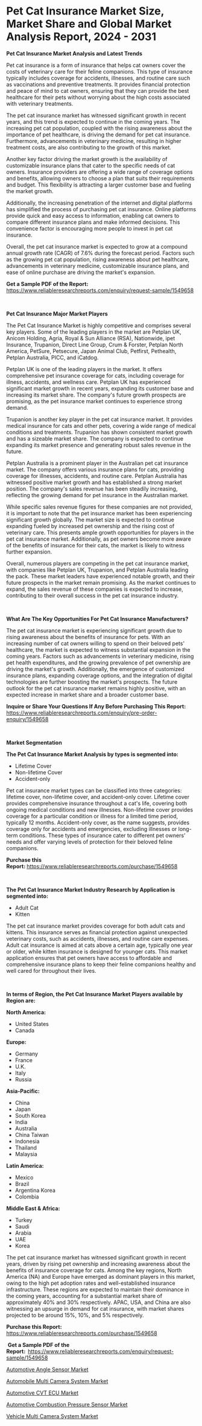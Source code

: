 <p><h1>Pet Cat Insurance Market Size, Market Share and Global Market Analysis Report, 2024 - 2031</h1></p><p><strong>Pet Cat Insurance Market Analysis and Latest Trends</strong></p>
<p><p>Pet cat insurance is a form of insurance that helps cat owners cover the costs of veterinary care for their feline companions. This type of insurance typically includes coverage for accidents, illnesses, and routine care such as vaccinations and preventive treatments. It provides financial protection and peace of mind to cat owners, ensuring that they can provide the best healthcare for their pets without worrying about the high costs associated with veterinary treatments.</p><p>The pet cat insurance market has witnessed significant growth in recent years, and this trend is expected to continue in the coming years. The increasing pet cat population, coupled with the rising awareness about the importance of pet healthcare, is driving the demand for pet cat insurance. Furthermore, advancements in veterinary medicine, resulting in higher treatment costs, are also contributing to the growth of this market.</p><p>Another key factor driving the market growth is the availability of customizable insurance plans that cater to the specific needs of cat owners. Insurance providers are offering a wide range of coverage options and benefits, allowing owners to choose a plan that suits their requirements and budget. This flexibility is attracting a larger customer base and fueling the market growth.</p><p>Additionally, the increasing penetration of the internet and digital platforms has simplified the process of purchasing pet cat insurance. Online platforms provide quick and easy access to information, enabling cat owners to compare different insurance plans and make informed decisions. This convenience factor is encouraging more people to invest in pet cat insurance.</p><p>Overall, the pet cat insurance market is expected to grow at a compound annual growth rate (CAGR) of 7.6% during the forecast period. Factors such as the growing pet cat population, rising awareness about pet healthcare, advancements in veterinary medicine, customizable insurance plans, and ease of online purchase are driving the market's expansion.</p></p>
<p><strong>Get a Sample PDF of the Report:&nbsp;</strong> <a href="https://www.reliableresearchreports.com/enquiry/request-sample/1549658">https://www.reliableresearchreports.com/enquiry/request-sample/1549658</a></p>
<p>&nbsp;</p>
<p><strong>Pet Cat Insurance Major Market Players</strong></p>
<p><p>The Pet Cat Insurance Market is highly competitive and comprises several key players. Some of the leading players in the market are Petplan UK, Anicom Holding, Agria, Royal & Sun Alliance (RSA), Nationwide, ipet Insurance, Trupanion, Direct Line Group, Crum & Forster, Petplan North America, PetSure, Petsecure, Japan Animal Club, Petfirst, Pethealth, Petplan Australia, PICC, and iCatdog.</p><p>Petplan UK is one of the leading players in the market. It offers comprehensive pet insurance coverage for cats, including coverage for illness, accidents, and wellness care. Petplan UK has experienced significant market growth in recent years, expanding its customer base and increasing its market share. The company's future growth prospects are promising, as the pet insurance market continues to experience strong demand.</p><p>Trupanion is another key player in the pet cat insurance market. It provides medical insurance for cats and other pets, covering a wide range of medical conditions and treatments. Trupanion has shown consistent market growth and has a sizeable market share. The company is expected to continue expanding its market presence and generating robust sales revenue in the future.</p><p>Petplan Australia is a prominent player in the Australian pet cat insurance market. The company offers various insurance plans for cats, providing coverage for illnesses, accidents, and routine care. Petplan Australia has witnessed positive market growth and has established a strong market position. The company's sales revenue has been steadily increasing, reflecting the growing demand for pet insurance in the Australian market.</p><p>While specific sales revenue figures for these companies are not provided, it is important to note that the pet insurance market has been experiencing significant growth globally. The market size is expected to continue expanding fueled by increased pet ownership and the rising cost of veterinary care. This presents ample growth opportunities for players in the pet cat insurance market. Additionally, as pet owners become more aware of the benefits of insurance for their cats, the market is likely to witness further expansion.</p><p>Overall, numerous players are competing in the pet cat insurance market, with companies like Petplan UK, Trupanion, and Petplan Australia leading the pack. These market leaders have experienced notable growth, and their future prospects in the market remain promising. As the market continues to expand, the sales revenue of these companies is expected to increase, contributing to their overall success in the pet cat insurance industry.</p></p>
<p>&nbsp;</p>
<p><strong>What Are The Key Opportunities For Pet Cat Insurance Manufacturers?</strong></p>
<p><p>The pet cat insurance market is experiencing significant growth due to rising awareness about the benefits of insurance for pets. With an increasing number of cat owners willing to spend on their beloved pets' healthcare, the market is expected to witness substantial expansion in the coming years. Factors such as advancements in veterinary medicine, rising pet health expenditures, and the growing prevalence of pet ownership are driving the market's growth. Additionally, the emergence of customized insurance plans, expanding coverage options, and the integration of digital technologies are further boosting the market's prospects. The future outlook for the pet cat insurance market remains highly positive, with an expected increase in market share and a broader customer base.</p></p>
<p><strong>Inquire or Share Your Questions If Any Before Purchasing This Report:</strong> <a href="https://www.reliableresearchreports.com/enquiry/pre-order-enquiry/1549658">https://www.reliableresearchreports.com/enquiry/pre-order-enquiry/1549658</a></p>
<p>&nbsp;</p>
<p><strong>Market Segmentation</strong></p>
<p><strong>The Pet Cat Insurance Market Analysis by types is segmented into:</strong></p>
<p><ul><li>Lifetime Cover</li><li>Non-lifetime Cover</li><li>Accident-only</li></ul></p>
<p><p>Pet cat insurance market types can be classified into three categories: lifetime cover, non-lifetime cover, and accident-only cover. Lifetime cover provides comprehensive insurance throughout a cat's life, covering both ongoing medical conditions and new illnesses. Non-lifetime cover provides coverage for a particular condition or illness for a limited time period, typically 12 months. Accident-only cover, as the name suggests, provides coverage only for accidents and emergencies, excluding illnesses or long-term conditions. These types of insurance cater to different pet owners' needs and offer varying levels of protection for their beloved feline companions.</p></p>
<p><strong>Purchase this Report:&nbsp;</strong><a href="https://www.reliableresearchreports.com/purchase/1549658">https://www.reliableresearchreports.com/purchase/1549658</a></p>
<p>&nbsp;</p>
<p><strong>The Pet Cat Insurance Market Industry Research by Application is segmented into:</strong></p>
<p><ul><li>Adult Cat</li><li>Kitten</li></ul></p>
<p><p>The pet cat insurance market provides coverage for both adult cats and kittens. This insurance serves as financial protection against unexpected veterinary costs, such as accidents, illnesses, and routine care expenses. Adult cat insurance is aimed at cats above a certain age, typically one year or older, while kitten insurance is designed for younger cats. This market application ensures that pet owners have access to affordable and comprehensive insurance plans to keep their feline companions healthy and well cared for throughout their lives.</p></p>
<p>&nbsp;</p>
<p><strong>In terms of Region, the Pet Cat Insurance Market Players available by Region are:</strong></p>
<p>
    <p> <strong> North America: </strong>
        <ul>
            <li>United States</li>
            <li>Canada</li>
        </ul>
        </p> 
    <p> <strong> Europe: </strong>
        <ul>
            <li>Germany</li>
            <li>France</li>
            <li>U.K.</li>
            <li>Italy</li>
            <li>Russia</li>
        </ul>
        </p> 
    <p> <strong> Asia-Pacific: </strong>
        <ul>
            <li>China</li>
            <li>Japan</li>
            <li>South Korea</li>
            <li>India</li>
            <li>Australia</li>
            <li>China Taiwan</li>
            <li>Indonesia</li>
            <li>Thailand</li>
            <li>Malaysia</li>
        </ul>
        </p> 
    <p> <strong> Latin America: </strong>
        <ul>
            <li>Mexico</li>
            <li>Brazil</li>
            <li>Argentina Korea</li>
            <li>Colombia</li>
        </ul>
        </p> 
    <p> <strong> Middle East & Africa: </strong>
        <ul>
            <li>Turkey</li>
            <li>Saudi</li>
            <li>Arabia</li>
            <li>UAE</li>
            <li>Korea</li>
        </ul>
    </p>
    </p>
<p><p>The pet cat insurance market has witnessed significant growth in recent years, driven by rising pet ownership and increasing awareness about the benefits of insurance coverage for cats. Among the key regions, North America (NA) and Europe have emerged as dominant players in this market, owing to the high pet adoption rates and well-established insurance infrastructure. These regions are expected to maintain their dominance in the coming years, accounting for a substantial market share of approximately 40% and 30% respectively. APAC, USA, and China are also witnessing an upsurge in demand for cat insurance, with market shares projected to be around 15%, 10%, and 5% respectively.</p></p>
<p><strong>Purchase this Report: </strong><a href="https://www.reliableresearchreports.com/purchase/1549658">https://www.reliableresearchreports.com/purchase/1549658</a></p>
<p>&nbsp;<strong>Get a Sample PDF of the Report:&nbsp;&nbsp;</strong><a href="https://www.reliableresearchreports.com/enquiry/request-sample/1549658">https://www.reliableresearchreports.com/enquiry/request-sample/1549658</a></p>
<p><strong></strong></p>
<p><p><a href="https://medium.com/@catherinemartinez15/automotive-angle-sensor-market-the-key-to-successful-business-strategy-forecast-till-2031-cdf3b40aad66">Automotive Angle Sensor Market</a></p><p><a href="https://medium.com/@catherinemartinez15/automobile-multi-camera-system-market-analysis-and-sze-forecasted-for-period-from-2024-to-2031-baba8e785bac">Automobile Multi Camera System Market</a></p><p><a href="https://medium.com/@catherinemartinez15/automotive-cvt-ecu-market-competitive-analysis-market-trends-and-forecast-to-2031-74366676b597">Automotive CVT ECU Market</a></p><p><a href="https://medium.com/@catherinemartinez15/automotive-combustion-pressure-sensor-market-exploring-market-share-market-trends-and-future-79688bbf400a">Automotive Combustion Pressure Sensor Market</a></p><p><a href="https://medium.com/@catherinemartinez15/vehicle-multi-camera-system-market-size-reveals-the-best-marketing-channels-in-global-industry-5579613052d4">Vehicle Multi Camera System Market</a></p></p>